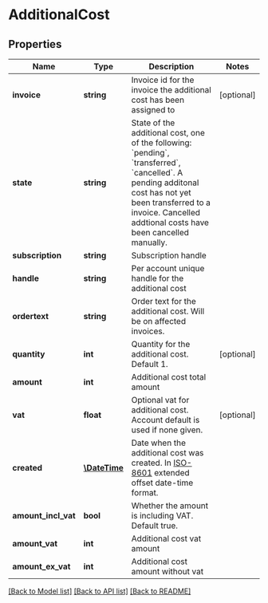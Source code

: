 # AdditionalCost

## Properties
Name | Type | Description | Notes
------------ | ------------- | ------------- | -------------
**invoice** | **string** | Invoice id for the invoice the additional cost has been assigned to | [optional] 
**state** | **string** | State of the additional cost, one of the following: &#x60;pending&#x60;, &#x60;transferred&#x60;, &#x60;cancelled&#x60;. A pending additonal cost has not yet been transferred to a invoice. Cancelled addtional costs have been cancelled manually. | 
**subscription** | **string** | Subscription handle | 
**handle** | **string** | Per account unique handle for the additional cost | 
**ordertext** | **string** | Order text for the additional cost. Will be on affected invoices. | 
**quantity** | **int** | Quantity for the additional cost. Default 1. | [optional] 
**amount** | **int** | Additional cost total amount | 
**vat** | **float** | Optional vat for additional cost. Account default is used if none given. | [optional] 
**created** | [**\DateTime**](\DateTime.md) | Date when the additional cost was created. In [ISO-8601](http://en.wikipedia.org/wiki/ISO_8601) extended offset date-time format. | 
**amount_incl_vat** | **bool** | Whether the amount is including VAT. Default true. | 
**amount_vat** | **int** | Additional cost vat amount | 
**amount_ex_vat** | **int** | Additional cost amount without vat | 

[[Back to Model list]](../README.md#documentation-for-models) [[Back to API list]](../README.md#documentation-for-api-endpoints) [[Back to README]](../README.md)


